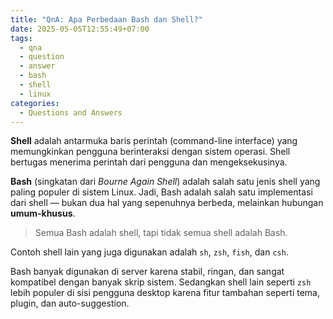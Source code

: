 ```yaml
---
title: "QnA: Apa Perbedaan Bash dan Shell?"
date: 2025-05-05T12:55:49+07:00
tags: 
  - qna
  - question
  - answer
  - bash
  - shell
  - linux
categories:
  - Questions and Answers
---
```


**Shell** adalah antarmuka baris perintah (command-line interface) yang memungkinkan pengguna berinteraksi dengan sistem operasi. Shell bertugas menerima perintah dari pengguna dan mengeksekusinya.

**Bash** (singkatan dari *Bourne Again Shell*) adalah salah satu jenis shell yang paling populer di sistem Linux. Jadi, Bash adalah salah satu implementasi dari shell — bukan dua hal yang sepenuhnya berbeda, melainkan hubungan **umum-khusus**.

> Semua Bash adalah shell, tapi tidak semua shell adalah Bash.

Contoh shell lain yang juga digunakan adalah `sh`, `zsh`, `fish`, dan `csh`.

Bash banyak digunakan di server karena stabil, ringan, dan sangat kompatibel dengan banyak skrip sistem. Sedangkan shell lain seperti `zsh` lebih populer di sisi pengguna desktop karena fitur tambahan seperti tema, plugin, dan auto-suggestion.
